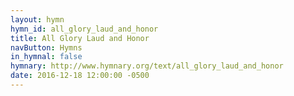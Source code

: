 ```yaml
---
layout: hymn
hymn_id: all_glory_laud_and_honor
title: All Glory Laud and Honor
navButton: Hymns
in_hymnal: false
hymnary: http://www.hymnary.org/text/all_glory_laud_and_honor
date: 2016-12-18 12:00:00 -0500
---
```

